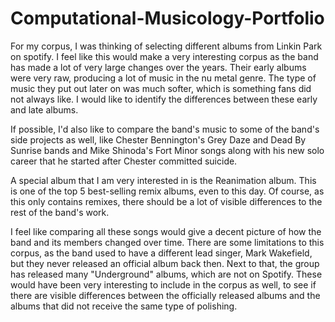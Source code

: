 # Computational-Musicology-Portfolio

For my corpus, I was thinking of selecting different albums from Linkin Park on spotify. I feel like this would make a very interesting corpus as the band has made a lot of very large changes over the years. Their early albums were very raw, producing a lot of music in the nu metal genre. The type of music they put out later on was much softer, which is something fans did not always like. I would like to identify the differences between these early and late albums. 

If possible, I'd also like to compare the band's music to some of the band's side projects as well, like Chester Bennington's Grey Daze and Dead By Sunrise bands and Mike Shinoda's Fort Minor songs along with his new solo career that he started after Chester committed suicide. 

A special album that I am very interested in is the Reanimation album. This is one of the top 5 best-selling remix albums, even to this day. Of course, as this only contains remixes, there should be a lot of visible differences to the rest of the band's work.

I feel like comparing all these songs would give a decent picture of how the band and its members changed over time. There are some limitations to this corpus, as the band used to have a different lead singer, Mark Wakefield, but they never released an official album back then. Next to that, the group has released many "Underground" albums, which are not on Spotify. These would have been very interesting to include in the corpus as well, to see if there are visible differences between the officially released albums and the albums that did not receive the same type of polishing. 
